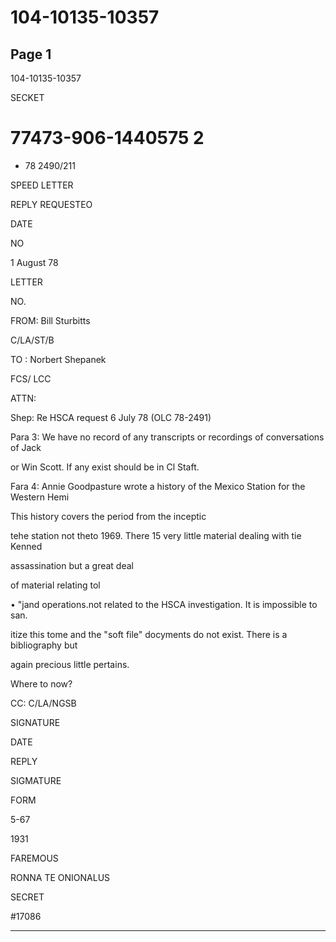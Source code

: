 # 104-10135-10357

## Page 1

104-10135-10357

SECKET

# 77473-906-1440575 2

- 78 2490/211

SPEED LETTER

REPLY REQUESTEO

DATE

NO

1 August 78

LETTER

NO.

FROM: Bill Sturbitts

C/LA/ST/B

TO : Norbert Shepanek

FCS/ LCC

ATTN:

Shep: Re HSCA request 6 July 78 (OLC 78-2491)

Para 3: We have no record of any transcripts or recordings of conversations of Jack

or Win Scott. If any exist should be in Cl Staft.

Fara 4: Annie Goodpasture wrote a history of the Mexico Station for the Western Hemi

This history covers the period from the inceptic

tehe station not theto 1969. There 15 very little material dealing with tie Kenned

assassination but a great deal

of material relating tol

• "jand operations.not related to the HSCA investigation. It is impossible to san.

itize this tome and the "soft file" docyments do not exist. There is a bibliography but

again precious little pertains.

Where to now?

CC: C/LA/NGSB

SIGNATURE

DATE

REPLY

SIGMATURE

FORM

5-67

1931

FAREMOUS

RONNA TE ONIONALUS

SECRET

#17086

---

